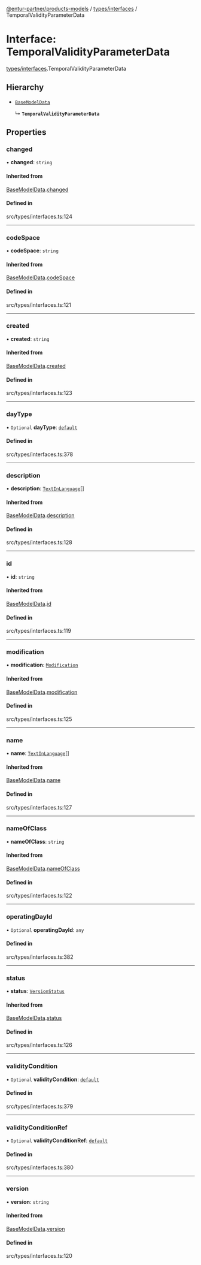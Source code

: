 [@entur-partner/products-models](../README.md) / [types/interfaces](../modules/types_interfaces.md) / TemporalValidityParameterData

# Interface: TemporalValidityParameterData

[types/interfaces](../modules/types_interfaces.md).TemporalValidityParameterData

## Hierarchy

- [`BaseModelData`](types_interfaces.BaseModelData.md)

  ↳ **`TemporalValidityParameterData`**

## Properties

### changed

• **changed**: `string`

#### Inherited from

[BaseModelData](types_interfaces.BaseModelData.md).[changed](types_interfaces.BaseModelData.md#changed)

#### Defined in

src/types/interfaces.ts:124

___

### codeSpace

• **codeSpace**: `string`

#### Inherited from

[BaseModelData](types_interfaces.BaseModelData.md).[codeSpace](types_interfaces.BaseModelData.md#codespace)

#### Defined in

src/types/interfaces.ts:121

___

### created

• **created**: `string`

#### Inherited from

[BaseModelData](types_interfaces.BaseModelData.md).[created](types_interfaces.BaseModelData.md#created)

#### Defined in

src/types/interfaces.ts:123

___

### dayType

• `Optional` **dayType**: [`default`](../classes/models_Reference.default.md)

#### Defined in

src/types/interfaces.ts:378

___

### description

• **description**: [`TextInLanguage`](../modules/types_types.md#textinlanguage)[]

#### Inherited from

[BaseModelData](types_interfaces.BaseModelData.md).[description](types_interfaces.BaseModelData.md#description)

#### Defined in

src/types/interfaces.ts:128

___

### id

• **id**: `string`

#### Inherited from

[BaseModelData](types_interfaces.BaseModelData.md).[id](types_interfaces.BaseModelData.md#id)

#### Defined in

src/types/interfaces.ts:119

___

### modification

• **modification**: [`Modification`](../enums/types_enums.Modification.md)

#### Inherited from

[BaseModelData](types_interfaces.BaseModelData.md).[modification](types_interfaces.BaseModelData.md#modification)

#### Defined in

src/types/interfaces.ts:125

___

### name

• **name**: [`TextInLanguage`](../modules/types_types.md#textinlanguage)[]

#### Inherited from

[BaseModelData](types_interfaces.BaseModelData.md).[name](types_interfaces.BaseModelData.md#name)

#### Defined in

src/types/interfaces.ts:127

___

### nameOfClass

• **nameOfClass**: `string`

#### Inherited from

[BaseModelData](types_interfaces.BaseModelData.md).[nameOfClass](types_interfaces.BaseModelData.md#nameofclass)

#### Defined in

src/types/interfaces.ts:122

___

### operatingDayId

• `Optional` **operatingDayId**: `any`

#### Defined in

src/types/interfaces.ts:382

___

### status

• **status**: [`VersionStatus`](../enums/types_enums.VersionStatus.md)

#### Inherited from

[BaseModelData](types_interfaces.BaseModelData.md).[status](types_interfaces.BaseModelData.md#status)

#### Defined in

src/types/interfaces.ts:126

___

### validityCondition

• `Optional` **validityCondition**: [`default`](../classes/models_ValidityCondition.default.md)

#### Defined in

src/types/interfaces.ts:379

___

### validityConditionRef

• `Optional` **validityConditionRef**: [`default`](../classes/models_Reference.default.md)

#### Defined in

src/types/interfaces.ts:380

___

### version

• **version**: `string`

#### Inherited from

[BaseModelData](types_interfaces.BaseModelData.md).[version](types_interfaces.BaseModelData.md#version)

#### Defined in

src/types/interfaces.ts:120
